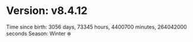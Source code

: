 # Version: v8.4.12
Time since birth: 3056 days, 73345 hours, 4400700 minutes, 264042000 seconds
Season: Winter ❄️
